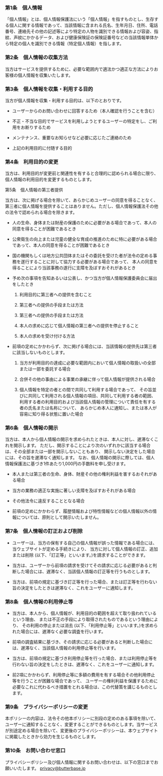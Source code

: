 ### 第1条　個人情報

「個人情報」とは、個人情報保護法にいう「個人情報」を指すものとし、生存する個人に関する情報であって、当該情報に含まれる氏名、生年月日、住所、電話番号、連絡先その他の記述等により特定の人物を識別できる情報および容姿、指紋、声紋にかかるデータ、および健康保険証の保険証番号などの当該情報単体から特定の個人を識別できる情報（特定個人情報）を指します。


### 第2条　個人情報の収集方法

当方はサービスを提供するために、必要な範囲内で適法かつ適正な方法によりお客様の個人情報を収集いたします。


### 第3条　個人情報を収集・利用する目的

当方が個人情報を収集・利用する目的は、以下のとおりです。

- ユーザーからのお問い合わせに回答するため（本人確認を行うことを含む）

- 不正・不当な目的でサービスを利用しようとするユーザーの特定をし、ご利用をお断りするため

- メンテナンス、重要なお知らせなど必要に応じたご連絡のため

- 上記の利用目的に付随する目的


### 第4条　利用目的の変更

当方は、利用目的が変更前と関連性を有すると合理的に認められる場合に限り、個人情報の利用目的を変更するものとします。


第5条　個人情報の第三者提供

当方は、次に掲げる場合を除いて、あらかじめユーザーの同意を得ることなく、 第三者に個人情報を提供することはありません。ただし、個人情報保護法その他の法令で認められる場合を除きます。

- 人の生命、身体または財産の保護のために必要がある場合であって、本人の同意を得ることが困難であるとき

- 公衆衛生の向上または児童の健全な育成の推進のために特に必要がある場合であって、本人の同意を得ることが困難であるとき

- 国の機関もしくは地方公共団体またはその委託を受けた者が法令の定める事務を遂行することに対して協力する必要がある場合であって、 本人の同意を得ることにより当該事務の遂行に支障を及ぼすおそれがあるとき

- 予め次の事項を告知あるいは公表し、かつ当方が個人情報保護委員会に届出をしたとき

  1. 利用目的に第三者への提供を含むこと

  2. 第三者への提供の手段または方法

  3. 第三者への提供の手段または方法

  4. 本人の求めに応じて個人情報の第三者への提供を停止すること

  5. 本人の求めを受け付ける方法

- 前項の定めにかかわらず、次に掲げる場合には、当該情報の提供先は第三者に該当しないものとします。

  1. 当方が利用目的の達成に必要な範囲内において個人情報の取扱いの全部または一部を委託する場合

  2. 合併その他の事由による事業の承継に伴って個人情報が提供される場合

  3. 個人情報を特定の者との間で共同して利用する場合であって、 その旨並びに共同して利用される個人情報の項目、共同して利用する者の範囲、 利用する者の利用目的および当該個人情報の管理について責任を有する者の氏名または名称について、 あらかじめ本人に通知し、または本人が容易に知り得る状態に置いた場合

### 第6条　個人情報の開示

当方は、本人から個人情報の開示を求められたときは、本人に対し、遅滞なくこれを開示します。 ただし、開示することにより次のいずれかに該当する場合は、その全部または一部を開示しないこともあり、 開示しない決定をした場合には、その旨を遅滞なく通知します。 なお、個人情報の開示に際しては、個人情報保護法に基づき1件あたり1,000円の手数料を申し受けます。

- 本人または第三者の生命、身体、財産その他の権利利益を害するおそれがある場合

- 当方の業務の適正な実施に著しい支障を及ぼすおそれがある場合

- その他法令に違反することとなる場合

- 前項の定めにかかわらず、履歴情報および特性情報などの個人情報以外の情報については、原則として開示いたしません。

### 第7条　個人情報の訂正および削除

- ユーザーは、当方の保有する自己の個人情報が誤った情報である場合には、当ウェブサイトが定める手続きにより、 当方に対して個人情報の訂正、追加または削除 (以下、「訂正等」といいます。)を請求することができます。

- 当方は、ユーザーから前項の請求を受けてその請求に応じる必要があると判断した場合には、遅滞なく、当該個人情報の訂正等を行うものとします。

- 当方は、前項の規定に基づき訂正等を行った場合、または訂正等を行わない旨の決定をしたときは遅滞なく、これをユーザーに通知します。

### 第8条　個人情報の利用停止等

- 当方は、本人から、個人情報が、利用目的の範囲を超えて取り扱われているという理由、 または不正の手段により取得されたものであるという理由により、 その利用の停止または消去 (以下、「利用停止等」といいます。)を求められた場合には、遅滞なく必要な調査を行います。

- 前項の調査結果に基づき、その請求に応じる必要があると判断した場合には、遅滞なく、当該個人情報の利用停止等を行います。

- 当方は、前項の規定に基づき利用停止等を行った場合、または利用停止等を行わない旨の決定をしたときは、遅滞なく、これをユーザーに通知します。

- 前2項にかかわらず、利用停止等に多額の費用を有する場合その他利用停止等を行うことが困難な場合であって、 ユーザーの権利利益を保護するために必要なこれに代わるべき措置をとれる場合は、この代替策を講じるものとします。

### 第9条　プライバシーポリシーの変更

本ポリシーの内容は、法令その他本ポリシーに別段の定めのある事項を除いて、ユーザーに通知することなく、変更することができるものとします。当サービスが別途定める場合を除いて、変更後のプライバシーポリシーは、本ウェブサイトに掲載したときから効力を生じるものとします。

### 第10条　お問い合わせ窓口

プライバシーポリシー及び個人情報に関するお問い合わせは、以下の窓口までお願いいたします。
privacy@butterbase.jp
